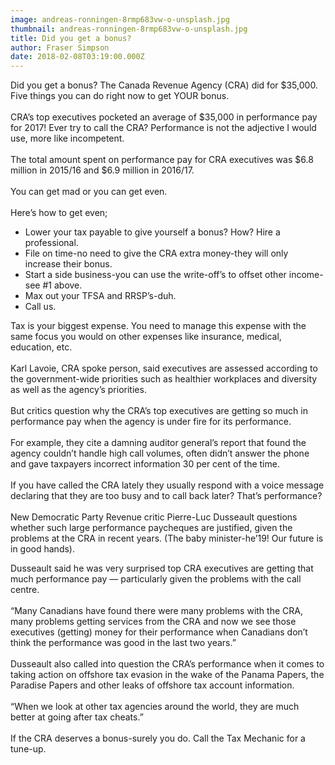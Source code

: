 ```yaml
---
image: andreas-ronningen-8rmp683vw-o-unsplash.jpg
thumbnail: andreas-ronningen-8rmp683vw-o-unsplash.jpg
title: Did you get a bonus?
author: Fraser Simpson
date: 2018-02-08T03:19:00.000Z
---
```

Did you get a bonus? The Canada Revenue Agency (CRA) did for $35,000. Five things you can do right now to get YOUR bonus.\
\
CRA’s top executives pocketed an average of $35,000 in performance pay for 2017! Ever try to call the CRA? Performance is not the adjective I would use, more like incompetent.\
\
The total amount spent on performance pay for CRA executives was $6.8 million in 2015/16 and $6.9 million in 2016/17.\
\
You can get mad or you can get even.\
\
Here’s how to get even;

* Lower your tax payable to give yourself a bonus? How? Hire a professional.
* File on time-no need to give the CRA extra money-they will only increase their bonus.
* Start a side business-you can use the write-off’s to offset other income-see #1 above.
* Max out your TFSA and RRSP’s-duh.
* Call us.

Tax is your biggest expense. You need to manage this expense with the same focus you would on other expenses like insurance, medical, education, etc.\
\
Karl Lavoie, CRA spoke person, said executives are assessed according to the government-wide priorities such as healthier workplaces and diversity as well as the agency’s priorities.\
\
But critics question why the CRA’s top executives are getting so much in performance pay when the agency is under fire for its performance.\
\
For example, they cite a damning auditor general’s report that found the agency couldn’t handle high call volumes, often didn’t answer the phone and gave taxpayers incorrect information 30 per cent of the time.\
\
If you have called the CRA lately they usually respond with a voice message declaring that they are too busy and to call back later? That’s performance?\
\
New Democratic Party Revenue critic Pierre-Luc Dusseault questions whether such large performance paycheques are justified, given the problems at the CRA in recent years. (The baby minister-he’19! Our future is in good hands).

Dusseault said he was very surprised top CRA executives are getting that much performance pay — particularly given the problems with the call centre.\
\
“Many Canadians have found there were many problems with the CRA, many problems getting services from the CRA and now we see those executives (getting) money for their performance when Canadians don’t think the performance was good in the last two years.”\
\
Dusseault also called into question the CRA’s performance when it comes to taking action on offshore tax evasion in the wake of the Panama Papers, the Paradise Papers and other leaks of offshore tax account information.\
\
“When we look at other tax agencies around the world, they are much better at going after tax cheats.”\
\
If the CRA deserves a bonus-surely you do. Call the Tax Mechanic for a tune-up.